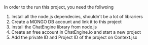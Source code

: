 In order to the run this project, you need the follwoing 
1. Install all the node.js dependecies, shouldn't be a lot of librariers
2. Create a MONGO DB account and link it to this project
3. Install the ChatEngine library from node.js
4. Create an free account in ChatEngine.io and start a new project
5. Add the private ID and Project ID of the project on Context.jsx
